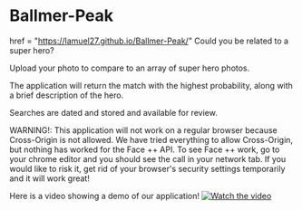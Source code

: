# Ballmer-Peak

href = "https://lamuel27.github.io/Ballmer-Peak/"
Could you be related to a super hero? 

Upload your photo to compare to an array of super hero photos.  

The application will return the match with the highest probability, along with a brief description of the hero.  

Searches are dated and stored and available for review.

WARNING!: This application will not work on a regular browser because Cross-Origin is not allowed.  We have tried everything to allow Cross-Origin, but nothing has worked for the Face ++ API. To see Face ++ work, go to your chrome editor and you should see the call in your network tab.
If you would like to risk it, get rid of your browser's security settings temporarily and it will work great! 

Here is a video showing a demo of our application!
[![Watch the video](https://i.ytimg.com/vi/RcNS0VhQgy0/maxresdefault.jpg)](https://youtu.be/RIgoybhuK30)
